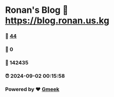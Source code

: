# Ronan's Blog :link: https://blog.ronan.us.kg 
### :page_facing_up: [44](https://blog.ronan.us.kg/tag.html) 
### :speech_balloon: 0 
### :hibiscus: 142435 
### :alarm_clock: 2024-09-02 00:15:58 
### Powered by :heart: [Gmeek](https://github.com/Meekdai/Gmeek)
